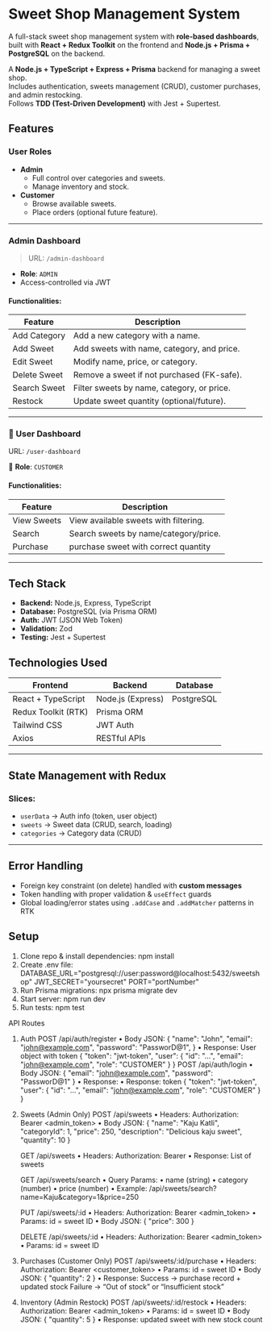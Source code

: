 # Sweet Shop Management System

A full-stack sweet shop management system with **role-based dashboards**, built with **React + Redux Toolkit** on the frontend and **Node.js + Prisma + PostgreSQL** on the backend.

A **Node.js + TypeScript + Express + Prisma** backend for managing a sweet shop.  
Includes authentication, sweets management (CRUD), customer purchases, and admin restocking.  
Follows **TDD (Test-Driven Development)** with Jest + Supertest.  

##  Features

###  User Roles
- **Admin**
  - Full control over categories and sweets.
  - Manage inventory and stock.
- **Customer**
  - Browse available sweets.
  - Place orders (optional future feature).

---

###  Admin Dashboard

> URL: `/admin-dashboard`

-  **Role**: `ADMIN`
-  Access-controlled via JWT

#### Functionalities:
| Feature        | Description                                              |
|----------------|----------------------------------------------------------|
|  Add Category | Add a new category with a name.                          |
|  Add Sweet    | Add sweets with name, category, and price.              |
|  Edit Sweet   | Modify name, price, or category.                        |
|  Delete Sweet | Remove a sweet if not purchased (FK-safe).              |
|  Search Sweet | Filter sweets by name, category, or price.              |
|  Restock      | Update sweet quantity (optional/future).                |

---

### 👥 User Dashboard

 URL: `/user-dashboard`

 👤 **Role**: `CUSTOMER`

#### Functionalities:
| Feature     | Description                           |
|-------------|---------------------------------------|
|  View Sweets | View available sweets with filtering. |
|  Search    | Search sweets by name/category/price. |
|  Purchase  | purchase sweet with correct quantity   |

---
## Tech Stack

- **Backend:** Node.js, Express, TypeScript  
- **Database:** PostgreSQL (via Prisma ORM)  
- **Auth:** JWT (JSON Web Token)  
- **Validation:** Zod  
- **Testing:** Jest + Supertest  


##  Technologies Used

| Frontend             | Backend              | Database     |
|----------------------|----------------------|--------------|
| React + TypeScript   | Node.js (Express)    | PostgreSQL   |
| Redux Toolkit (RTK)  | Prisma ORM           |              |
| Tailwind CSS         | JWT Auth             |              |
| Axios                | RESTful APIs         |              |

---

##  State Management with Redux

### Slices:
- `userData` → Auth info (token, user object)
- `sweets` → Sweet data (CRUD, search, loading)
- `categories` → Category data (CRUD)

---

##  Error Handling

-  Foreign key constraint (on delete) handled with **custom messages**
-  Token handling with proper validation & `useEffect` guards
-  Global loading/error states using `.addCase` and `.addMatcher` patterns in RTK



##  Setup

1. Clone repo & install dependencies:
    npm install
2. Create .env file:
    DATABASE_URL="postgresql://user:password@localhost:5432/sweetshop"
    JWT_SECRET="yoursecret"
    PORT="portNumber"
3. Run Prisma migrations:
    npx prisma migrate dev
4. Start server:
    npm run dev
5. Run tests:
    npm test


API Routes
1. Auth
    POST /api/auth/register
	    •	Body JSON:
            {
            "name": "John",
            "email": "john@example.com",
            "password": "PassworD@1",
            }
	    •	Response: User object with token
            {
                "token": "jwt-token",
                "user": {
                    "id": "...",
                    "email": "john@example.com",
                    "role": "CUSTOMER"
                }
            }
    POST /api/auth/login
	    •	Body JSON:
            {
            "email": "john@example.com",
            "password": "PassworD@1"
            }
	•	Response:
	    •	Response: token
            {
                "token": "jwt-token",
                "user": {
                    "id": "...",
                    "email": "john@example.com",
                    "role": "CUSTOMER"
                }
            }


2. Sweets (Admin Only)
    POST /api/sweets
        •	Headers: Authorization: Bearer <admin_token>
        •	Body JSON:
                {
                    "name": "Kaju Katli",
                    "categoryId": 1,
                    "price": 250,
                    "description": "Delicious kaju sweet",
                    "quantity": 10
                }

    GET /api/sweets
        •	Headers: Authorization: Bearer <token>
        •	Response: List of sweets

    GET /api/sweets/search
        •	Query Params:
        •	name (string)
        •	category (number)
        •	price (number)
        •	Example:
    /api/sweets/search?name=Kaju&category=1&price=250

    PUT /api/sweets/:id
        •	Headers: Authorization: Bearer <admin_token>
        •	Params: id = sweet ID
        •	Body JSON:
        { "price": 300 }

    DELETE /api/sweets/:id
        •	Headers: Authorization: Bearer <admin_token>
        •	Params: id = sweet ID


3. Purchases (Customer Only)
    POST /api/sweets/:id/purchase
        •	Headers: Authorization: Bearer <customer_token>
        •	Params: id = sweet ID
        •	Body JSON:
        { "quantity": 2 }
    •	Response:
    Success → purchase record + updated stock
    Failure → “Out of stock” or “Insufficient stock”

4. Inventory (Admin Restock)
    POST /api/sweets/:id/restock
                •	Headers: Authorization: Bearer <admin_token>
                •	Params: id = sweet ID
                •	Body JSON:
            { "quantity": 5 }
    •	Response: updated sweet with new stock count